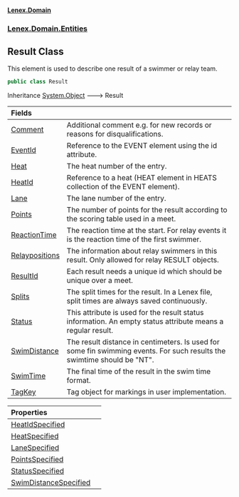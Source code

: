 #### [Lenex.Domain](index.md 'index')
### [Lenex.Domain.Entities](Lenex.Domain.Entities.md 'Lenex.Domain.Entities')

## Result Class

This element is used to describe one result of a swimmer or relay team.

```csharp
public class Result
```

Inheritance [System.Object](https://docs.microsoft.com/en-us/dotnet/api/System.Object 'System.Object') &#129106; Result

| Fields | |
| :--- | :--- |
| [Comment](Lenex.Domain.Entities.Result.Comment.md 'Lenex.Domain.Entities.Result.Comment') | Additional comment e.g. for new records or reasons for disqualifications. |
| [EventId](Lenex.Domain.Entities.Result.EventId.md 'Lenex.Domain.Entities.Result.EventId') | Reference to the EVENT element using the id attribute. |
| [Heat](Lenex.Domain.Entities.Result.Heat.md 'Lenex.Domain.Entities.Result.Heat') | The heat number of the entry. |
| [HeatId](Lenex.Domain.Entities.Result.HeatId.md 'Lenex.Domain.Entities.Result.HeatId') | Reference to a heat (HEAT element in HEATS collection of the EVENT element). |
| [Lane](Lenex.Domain.Entities.Result.Lane.md 'Lenex.Domain.Entities.Result.Lane') | The lane number of the entry. |
| [Points](Lenex.Domain.Entities.Result.Points.md 'Lenex.Domain.Entities.Result.Points') | The number of points for the result according to the scoring table used in a meet. |
| [ReactionTime](Lenex.Domain.Entities.Result.ReactionTime.md 'Lenex.Domain.Entities.Result.ReactionTime') | The reaction time at the start. For relay events it is the reaction time of the first swimmer. |
| [Relaypositions](Lenex.Domain.Entities.Result.Relaypositions.md 'Lenex.Domain.Entities.Result.Relaypositions') | The information about relay swimmers in this result. Only allowed for relay RESULT objects. |
| [ResultId](Lenex.Domain.Entities.Result.ResultId.md 'Lenex.Domain.Entities.Result.ResultId') | Each result needs a unique id which should be unique over a meet. |
| [Splits](Lenex.Domain.Entities.Result.Splits.md 'Lenex.Domain.Entities.Result.Splits') | The split times for the result. In a Lenex file, split times are always saved continuously. |
| [Status](Lenex.Domain.Entities.Result.Status.md 'Lenex.Domain.Entities.Result.Status') | This attribute is used for the result status information. An empty status attribute means a regular result. |
| [SwimDistance](Lenex.Domain.Entities.Result.SwimDistance.md 'Lenex.Domain.Entities.Result.SwimDistance') | The result distance in centimeters. Is used for some fin swimming events. For such results the swimtime should be "NT". |
| [SwimTime](Lenex.Domain.Entities.Result.SwimTime.md 'Lenex.Domain.Entities.Result.SwimTime') | The final time of the result in the swim time format. |
| [TagKey](Lenex.Domain.Entities.Result.TagKey.md 'Lenex.Domain.Entities.Result.TagKey') | Tag object for markings in user implementation. |

| Properties | |
| :--- | :--- |
| [HeatIdSpecified](Lenex.Domain.Entities.Result.HeatIdSpecified.md 'Lenex.Domain.Entities.Result.HeatIdSpecified') | |
| [HeatSpecified](Lenex.Domain.Entities.Result.HeatSpecified.md 'Lenex.Domain.Entities.Result.HeatSpecified') | |
| [LaneSpecified](Lenex.Domain.Entities.Result.LaneSpecified.md 'Lenex.Domain.Entities.Result.LaneSpecified') | |
| [PointsSpecified](Lenex.Domain.Entities.Result.PointsSpecified.md 'Lenex.Domain.Entities.Result.PointsSpecified') | |
| [StatusSpecified](Lenex.Domain.Entities.Result.StatusSpecified.md 'Lenex.Domain.Entities.Result.StatusSpecified') | |
| [SwimDistanceSpecified](Lenex.Domain.Entities.Result.SwimDistanceSpecified.md 'Lenex.Domain.Entities.Result.SwimDistanceSpecified') | |
